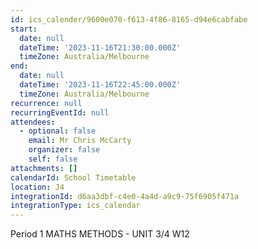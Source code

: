 ```yaml
---
id: ics_calender/9600e070-f613-4f86-8165-d94e6cabfabe
start:
  date: null
  dateTime: '2023-11-16T21:30:00.000Z'
  timeZone: Australia/Melbourne
end:
  date: null
  dateTime: '2023-11-16T22:45:00.000Z'
  timeZone: Australia/Melbourne
recurrence: null
recurringEventId: null
attendees:
  - optional: false
    email: Mr Chris McCarty
    organizer: false
    self: false
attachments: []
calendarId: School Timetable
location: J4
integrationId: d6aa3dbf-c4e0-4a4d-a9c9-75f6905f471a
integrationType: ics_calendar
---
```

Period 1
MATHS METHODS - UNIT 3/4 W12